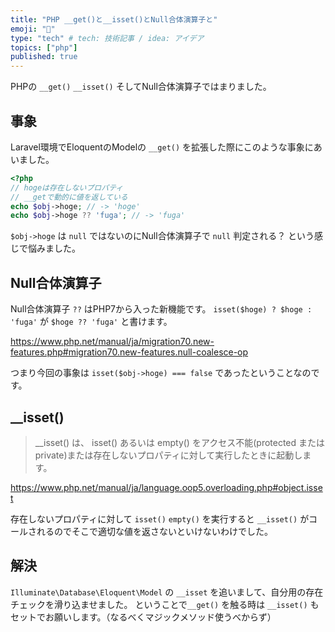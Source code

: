 ```yaml
---
title: "PHP __get()と__isset()とNull合体演算子と"
emoji: "🍣"
type: "tech" # tech: 技術記事 / idea: アイデア
topics: ["php"]
published: true
---
```


PHPの `__get()` `__isset()` そしてNull合体演算子ではまりました。

## 事象

Laravel環境でEloquentのModelの `__get()` を拡張した際にこのような事象にあいました。

```php
<?php
// hogeは存在しないプロパティ
// __getで動的に値を返している
echo $obj->hoge; // -> 'hoge'
echo $obj->hoge ?? 'fuga'; // -> 'fuga'
```

`$obj->hoge` は `null` ではないのにNull合体演算子で `null` 判定される？
という感じで悩みました。

## Null合体演算子

Null合体演算子 `??` はPHP7から入った新機能です。
`isset($hoge) ? $hoge : 'fuga'` が `$hoge ?? 'fuga'` と書けます。

https://www.php.net/manual/ja/migration70.new-features.php#migration70.new-features.null-coalesce-op

つまり今回の事象は `isset($obj->hoge) === false` であったということなのです。

## __isset()

>__isset() は、 isset() あるいは empty() をアクセス不能(protected または private)または存在しないプロパティに対して実行したときに起動します。

https://www.php.net/manual/ja/language.oop5.overloading.php#object.isset

存在しないプロパティに対して `isset()` `empty()` を実行すると `__isset()` がコールされるのでそこで適切な値を返さないといけないわけでした。

## 解決

`Illuminate\Database\Eloquent\Model` の `__isset` を追いまして、自分用の存在チェックを滑り込ませました。
ということで`__get()` を触る時は `__isset()` もセットでお願いします。（なるべくマジックメソッド使うべからず）
